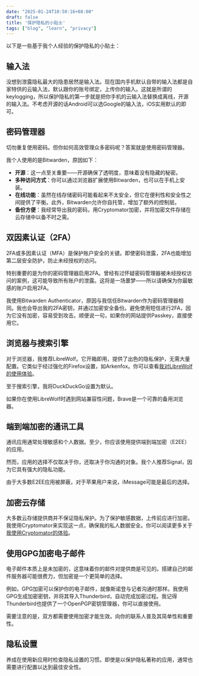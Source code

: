 ```yaml
---
date: "2025-01-24T10:50:16+08:00"
draft: false
title: '保护隐私的小贴士'
tags: ["blog", "learn", "privacy"]
---
```


以下是一些基于我个人经验的保护隐私的小贴士：

## 输入法

没想到泄露隐私最大的隐患居然是输入法。现在国内手机默认自带的输入法都是自家特供的云输入法，默认跟你的账号绑定，上传你的输入。这就是所谓的keylogging，所以保护隐私的第一步就是把你手机的云输入法替换成离线，开源的输入法。不考虑开源的话Android可以选Google的输入法，iOS实用默认的即可。

## 密码管理器

切勿重复使用密码。但你如何高效管理众多密码呢？答案就是使用密码管理器。

我个人使用的是Bitwarden，原因如下：

- **开源**：这一点至关重要——开源确保了透明度，意味着没有隐藏的秘密。
- **多种访问方式**：你可以通过浏览器扩展使用Bitwarden，也可以在手机上安装。
- **在线功能**：虽然在线存储密码可能看起来不太安全，但它在便利性和安全性之间提供了平衡。此外，Bitwarden允许你自托管，增加了额外的控制层。
- **备份方便**：我经常导出我的密码，用Cryptomator加密，并将加密文件存储在云存储中以备不时之需。

## 双因素认证（2FA）

2FA或多因素认证（MFA）是保护账户安全的关键。即使密码泄露，2FA也能增加第二层安全防护，防止未经授权的访问。

特别重要的是为你的密码管理器启用2FA。曾经有过怀疑密码管理器被未经授权访问的案例，这可能导致所有账户的泄露。这将是一场噩梦——所以请确保为你最敏感的账户启用2FA。

我使用Bitwarden Authenticator，原因与我信任Bitwarden作为密码管理器相同。我也会导出我的2FA密钥，并通过加密安全备份。避免使用短信进行2FA，因为它没有加密，容易受到攻击。顺便说一句，如果你的网站提供Passkey，直接使用它。

## 浏览器与搜索引擎

对于浏览器，我推荐LibreWolf。它开箱即用，提供了出色的隐私保护，无需大量配置。它类似于经过强化的Firefox设置，如Arkenfox。你可以查看[我对LibreWolf的使用体验](https://blog.csdn.net/Mophistoliu/article/details/141475605)。

至于搜索引擎，我将DuckDuckGo设置为默认。

如果你在使用LibreWolf时遇到网站兼容性问题，Brave是一个可靠的备用浏览器。

## 端到端加密的通讯工具

通讯应用通常处理敏感和个人数据。至少，你应该使用提供端到端加密（E2EE）的应用。

然而，应用的选择不仅取决于你，还取决于你沟通的对象。我个人推荐Signal，因为它具有强大的隐私功能。

由于大多数E2EE应用被屏蔽，对于苹果用户来说，iMessage可能是最后的选择。

## 加密云存储

大多数云存储提供商并不保证隐私保护。为了保护敏感数据，上传前应进行加密。我使用Cryptomator来实现这一点，确保我的私人数据安全。你可以阅读更多关于[我使用Cryptomator的体验](https://zhuanlan.zhihu.com/p/713148956)。

## 使用GPG加密电子邮件

电子邮件本质上是未加密的，这意味着你的邮件对提供商是可见的。搭建自己的邮件服务器可能很费力，但加密是一个更简单的选择。

例如，GPG加密可以保护你的电子邮件，就像斯诺登与记者沟通时那样。我使用GPG生成加密密钥，并将其导入Thunderbird，自动完成加密过程。我记得Thunderbird也提供了一个OpenPGP密钥管理器，你可以直接使用。

需要注意的是，双方都需要使用加密才能生效。向你的联系人普及其简单性和重要性。

## 隐私设置

养成在使用新应用时检查隐私设置的习惯。即使是以保护隐私著称的应用，通常也需要进行配置以达到最佳安全性。
